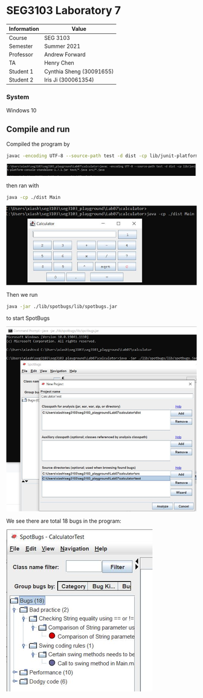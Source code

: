 # SEG3103 Laboratory 7

| Information | Value |
| --- | --- |
| Course | SEG 3103 |
| Semester | Summer 2021 |
| Professor | Andrew Forward |
| TA | Henry Chen |
| Student 1 | Cynthia Sheng (30091655) |
| Student 2 | Iris Ji (300061354) |


### System

Windows 10

## Compile and run

Compiled the program by 
```bash
javac -encoding UTF-8 --source-path test -d dist -cp lib/junit-platform-console-standalone-1.7.1.jar test/*.java src/*.java
```
![compile](./assets/1.JPG)

then ran with 
```bash
java -cp ./dist Main
```
![compile](assets/2.JPG)

Then we run
```bash
java -jar ./lib/spotbugs/lib/spotbugs.jar 
```

to start SpotBugs

![bugs](assets/s1.JPG)

We see there are total 18 bugs in the program:

![bugs](assets/s2.JPG)









